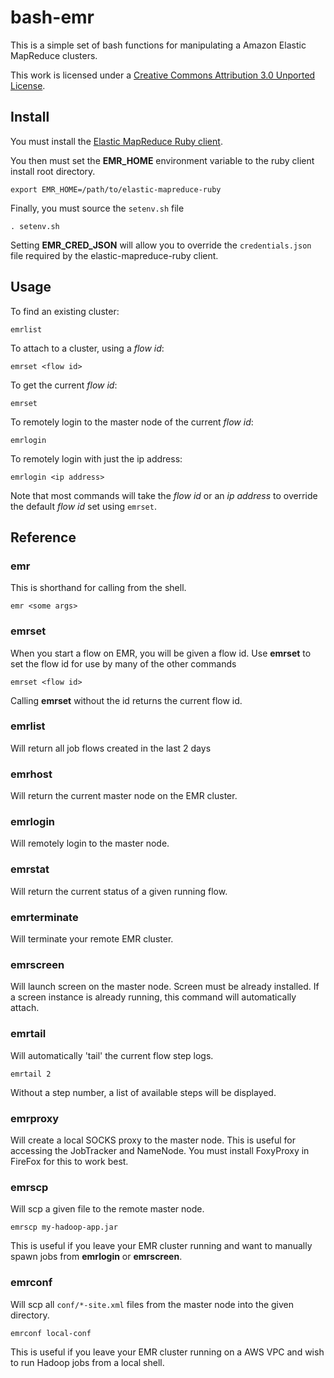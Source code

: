 bash-emr
========

This is a simple set of bash functions for manipulating a
Amazon Elastic MapReduce clusters.

This work is licensed under a [Creative Commons Attribution 3.0 Unported License](http://creativecommons.org/licenses/by/3.0/).

Install
-----

You must install the [Elastic MapReduce Ruby client](http://aws.amazon.com/code/Elastic-MapReduce/2264).

You then must set the __EMR_HOME__ environment variable to the 
ruby client install root directory.

    export EMR_HOME=/path/to/elastic-mapreduce-ruby

Finally, you must source the `setenv.sh` file

    . setenv.sh

Setting __EMR_CRED_JSON__ will allow you to override the `credentials.json` file required by the elastic-mapreduce-ruby client.

Usage
-----

To find an existing cluster:

	emrlist
	
To attach to a cluster, using a _flow id_:

    emrset <flow id>	

To get the current _flow id_:

	emrset

To remotely login to the master node of the current _flow id_:

	emrlogin
	
To remotely login with just the ip address:

	emrlogin <ip address>	

Note that most commands will take the _flow id_ or an _ip address_ to override the default _flow id_ set using `emrset`.

Reference
---------

### emr
This is shorthand for calling from the shell.
    
    emr <some args>

### emrset
When you start a flow on EMR, you will be given a flow id. 
Use __emrset__ to set the flow id for use by many of the other commands
    
    emrset <flow id>
      
Calling __emrset__ without the id returns the current flow id.

### emrlist
Will return all job flows created in the last 2 days

### emrhost
Will return the current master node on the EMR cluster.

### emrlogin
Will remotely login to the master node. 

### emrstat
Will return the current status of a given running flow.

### emrterminate
Will terminate your remote EMR cluster.

### emrscreen
Will launch screen on the master node. Screen must be already installed.
If a screen instance is already running, this command will automatically attach.

### emrtail
Will automatically 'tail' the current flow step logs.
    
    emrtail 2

Without a step number, a list of available steps will be displayed.

### emrproxy
Will create a local SOCKS proxy to the master node. This is useful for accessing
the JobTracker and NameNode. You must install FoxyProxy in FireFox for this to 
work best.

### emrscp
Will scp a given file to the remote master node.
    
    emrscp my-hadoop-app.jar

This is useful if you leave your EMR cluster running and want to manually spawn 
jobs from __emrlogin__ or __emrscreen__.

### emrconf
Will scp all `conf/*-site.xml` files from the master node into the given directory.
    
    emrconf local-conf

This is useful if you leave your EMR cluster running on a AWS VPC and wish to run Hadoop jobs from a local shell.

